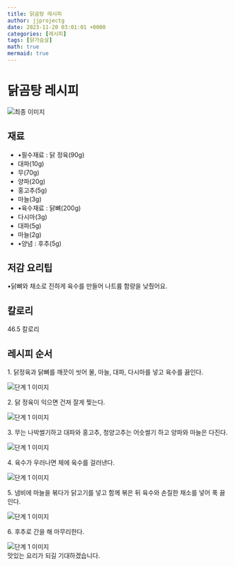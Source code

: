 ```yaml
---
title: 닭곰탕 레시피
author: jjprojectg
date: 2023-11-20 03:01:01 +0000
categories: [레시피]
tags: [닭가슴살]
math: true
mermaid: true
---
```

<meta name="og:type" content="website"/>
<meta charset="UTF-8"/>
<div class="header">
  <h1>닭곰탕 레시피</h1>
</div>

<div class="container my-4">
  <div class="row">
    <div class="col-12 col-md-6">
      <div class="recipe-image">
        <img src="http://www.foodsafetykorea.go.kr/uploadimg/20230306/20230306031431_1678083271333.jpg" class="step-image" alt="최종 이미지"/>
      </div>
    </div>
    <div class="col-12 col-md-6">
      <div class="ingredients">
        <h2>재료</h2>
        <ul class="card">
          <li> •필수재료 : 닭 정육(90g) </li>
          <li>  대파(10g) </li>
          <li>  무(70g) </li>
          <li>  양파(20g) </li>
          <li>  홍고추(5g) </li>
          <li>  마늘(3g) </li>
          <li> •육수재료 : 닭뼈(200g) </li>
          <li>  다시마(3g) </li>
          <li>  대파(5g) </li>
          <li>  마늘(2g) </li>
          <li> •양념 : 후추(5g) </li>
</ul>
      </div>
    </div>
    <div class="col-12 col-md-6">
      <div class="ingredients">
        <h2>저감 요리팁</h2>
        <div class="card"> 
          <p>
            •닭뼈와 채소로 진하게 육수를 만들어 나트륨 함량을 낮췄어요.
          </p>
        </div>
      </div>
      <div class="ingredients">
        <h2>칼로리</h2>
        <div class="card"> 
          <p>
            46.5 칼로리
          </p>
        </div>
      </div>
    </div>
  </div>

  <h2 class="my-4">레시피 순서</h2>
  <div class="card recipe-card">
    <div class="card-body recipe-step">
      <p class="card-text step-description">1. 닭정육과 닭뼈를 깨끗이 씻어 물, 마늘, 대파, 다시마를 넣고 육수를 끓인다.</p>
      <img src="http://www.foodsafetykorea.go.kr/uploadimg/20230306/20230306031512_1678083312934.jpg" alt="단계 1 이미지" class="step-image"/>
    </div>
  </div>
  <div class="card recipe-card">
    <div class="card-body recipe-step">
      <p class="card-text step-description">2. 닭 정육이 익으면 건져 잘게 찢는다.</p>
      <img src="http://www.foodsafetykorea.go.kr/uploadimg/20230306/20230306031545_1678083345384.jpg" alt="단계 1 이미지" class="step-image"/>
    </div>
  </div>
  <div class="card recipe-card">
    <div class="card-body recipe-step">
      <p class="card-text step-description">3. 무는 나박썰기하고 대파와 홍고추, 청양고추는 어슷썰기 하고 양파와 마늘은 다진다.</p>
      <img src="http://www.foodsafetykorea.go.kr/uploadimg/20230306/20230306031606_1678083366956.jpg" alt="단계 1 이미지" class="step-image"/>
    </div>
  </div>
  <div class="card recipe-card">
    <div class="card-body recipe-step">
      <p class="card-text step-description">4. 육수가 우러나면 체에 육수를 걸러낸다.</p>
      <img src="http://www.foodsafetykorea.go.kr/uploadimg/20230306/20230306031629_1678083389828.jpg" alt="단계 1 이미지" class="step-image"/>
    </div>
  </div>
  <div class="card recipe-card">
    <div class="card-body recipe-step">
      <p class="card-text step-description">5. 냄비에 마늘을 볶다가 닭고기를 넣고 함께 볶은 뒤 육수와 손질한 채소를 넣어 푹 끓인다.</p>
      <img src="http://www.foodsafetykorea.go.kr/uploadimg/20230306/20230306031646_1678083406084.jpg" alt="단계 1 이미지" class="step-image"/>
    </div>
  </div>
  <div class="card recipe-card">
    <div class="card-body recipe-step">
      <p class="card-text step-description">6. 후추로 간을 해 마무리한다.</p>
      <img src="http://www.foodsafetykorea.go.kr/uploadimg/20230306/20230306031705_1678083425528.jpg" alt="단계 1 이미지" class="step-image"/>
    </div>
  </div>

</div>
맛있는 요리가 되길 기대하겠습니다.
